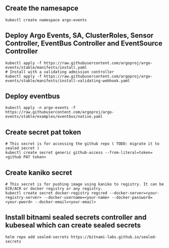 ## Create the namesapce

    kubectl create namespace argo-events

## Deploy Argo Events, SA, ClusterRoles, Sensor Controller, EventBus Controller and EventSource Controller

    kubectl apply -f https://raw.githubusercontent.com/argoproj/argo-events/stable/manifests/install.yaml
    # Install with a validating admission controller
    kubectl apply -f https://raw.githubusercontent.com/argoproj/argo-events/stable/manifests/install-validating-webhook.yaml

## Deploy eventbus

    kubectl apply -n argo-events -f https://raw.githubusercontent.com/argoproj/argo-events/stable/examples/eventbus/native.yaml

## Create secret pat token

    # This secret is for accessing the github repo ( TODO: migrate it to sealed secret )
    kubectl create secret generic github-access --from-literal=token=<github PAT token> 

## Create kaniko secret

    # This secret is for pushing image using kaniko to registry. It can be ECR/ACR or docker registry or any registry.
    kubectl create secret docker-registry regcred --docker-server=<your-registry-server> --docker-username=<your-name> --docker-password=<your-pword> --docker-email=<your-email>

## Install bitnami sealed secrets controller and kubeseal which can create sealed secrets

    helm repo add sealed-secrets https://bitnami-labs.github.io/sealed-secrets
